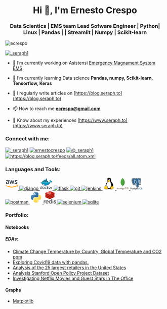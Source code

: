 <h1 align="center">Hi 👋, I'm Ernesto Crespo</h1>
<h3 align="center">Data Scientics | EMS team Lead Sofware Engineer | Python| Linux | Pandas | | Streamlit | Numpy | Scikit-learn</h3>

<p align="left"> <img src="https://komarev.com/ghpvc/?username=ecrespo&label=Profile%20views&color=0e75b6&style=flat" alt="ecrespo" /> </p>

<p align="left"> <a href="https://twitter.com/_seraph1" target="blank"><img src="https://img.shields.io/twitter/follow/_seraph1?logo=twitter&style=for-the-badge" alt="_seraph1" /></a> </p>

- 🔭 I’m currently working on Asistensi [Emergency Magnament System EMS](https://ems.asistensi.com.mx)

- 🌱 I’m currently learning Data science **Pandas, numpy, Scikit-learn, Tensorflow, Keras**

- 📝 I regularly write articles on [https://blog.seraph.to](https://blog.seraph.to)

- 📫 How to reach me **ecrespo@gmail.com**

- 📄 Know about my experiences [https://www.seraph.to](https://www.seraph.to)


<h3 align="left">Connect with me:</h3>
<p align="left">
<a href="https://twitter.com/_seraph1" target="blank"><img align="center" src="https://raw.githubusercontent.com/rahuldkjain/github-profile-readme-generator/master/src/images/icons/Social/twitter.svg" alt="_seraph1" height="30" width="40" /></a>
<a href="https://linkedin.com/in/ernestocrespo" target="blank"><img align="center" src="https://raw.githubusercontent.com/rahuldkjain/github-profile-readme-generator/master/src/images/icons/Social/linked-in-alt.svg" alt="ernestocrespo" height="30" width="40" /></a>
<a href="https://medium.com/@_seraph1" target="blank"><img align="center" src="https://raw.githubusercontent.com/rahuldkjain/github-profile-readme-generator/master/src/images/icons/Social/medium.svg" alt="@_seraph1" height="30" width="40" /></a>
<a href="/https://blog.seraph.to/feeds/all.atom.xml" target="blank"><img align="center" src="https://raw.githubusercontent.com/rahuldkjain/github-profile-readme-generator/master/src/images/icons/Social/rss.svg" alt="https://blog.seraph.to/feeds/all.atom.xml" height="30" width="40" /></a>
</p>

<h3 align="left">Languages and Tools:</h3>
<p align="left"> <a href="https://aws.amazon.com" target="_blank" rel="noreferrer"> <img src="https://raw.githubusercontent.com/devicons/devicon/master/icons/amazonwebservices/amazonwebservices-original-wordmark.svg" alt="aws" width="40" height="40"/> </a> <a href="https://www.djangoproject.com/" target="_blank" rel="noreferrer"> <img src="https://cdn.worldvectorlogo.com/logos/django.svg" alt="django" width="40" height="40"/> </a> <a href="https://www.docker.com/" target="_blank" rel="noreferrer"> <img src="https://raw.githubusercontent.com/devicons/devicon/master/icons/docker/docker-original-wordmark.svg" alt="docker" width="40" height="40"/> </a> <a href="https://flask.palletsprojects.com/" target="_blank" rel="noreferrer"> <img src="https://www.vectorlogo.zone/logos/pocoo_flask/pocoo_flask-icon.svg" alt="flask" width="40" height="40"/> </a> <a href="https://git-scm.com/" target="_blank" rel="noreferrer"> <img src="https://www.vectorlogo.zone/logos/git-scm/git-scm-icon.svg" alt="git" width="40" height="40"/> </a> <a href="https://www.jenkins.io" target="_blank" rel="noreferrer"> <img src="https://www.vectorlogo.zone/logos/jenkins/jenkins-icon.svg" alt="jenkins" width="40" height="40"/> </a> <a href="https://www.linux.org/" target="_blank" rel="noreferrer"> <img src="https://raw.githubusercontent.com/devicons/devicon/master/icons/linux/linux-original.svg" alt="linux" width="40" height="40"/> </a> <a href="https://www.mongodb.com/" target="_blank" rel="noreferrer"> <img src="https://raw.githubusercontent.com/devicons/devicon/master/icons/mongodb/mongodb-original-wordmark.svg" alt="mongodb" width="40" height="40"/> </a> <a href="https://www.postgresql.org" target="_blank" rel="noreferrer"> <img src="https://raw.githubusercontent.com/devicons/devicon/master/icons/postgresql/postgresql-original-wordmark.svg" alt="postgresql" width="40" height="40"/> </a> <a href="https://postman.com" target="_blank" rel="noreferrer"> <img src="https://www.vectorlogo.zone/logos/getpostman/getpostman-icon.svg" alt="postman" width="40" height="40"/> </a> <a href="https://www.python.org" target="_blank" rel="noreferrer"> <img src="https://raw.githubusercontent.com/devicons/devicon/master/icons/python/python-original.svg" alt="python" width="40" height="40"/> </a> <a href="https://redis.io" target="_blank" rel="noreferrer"> <img src="https://raw.githubusercontent.com/devicons/devicon/master/icons/redis/redis-original-wordmark.svg" alt="redis" width="40" height="40"/> </a> <a href="https://www.selenium.dev" target="_blank" rel="noreferrer"> <img src="https://raw.githubusercontent.com/detain/svg-logos/780f25886640cef088af994181646db2f6b1a3f8/svg/selenium-logo.svg" alt="selenium" width="40" height="40"/> </a> <a href="https://www.sqlite.org/" target="_blank" rel="noreferrer"> <img src="https://www.vectorlogo.zone/logos/sqlite/sqlite-icon.svg" alt="sqlite" width="40" height="40"/> </a> </p>



### Portfolio:

#### Notebooks

##### EDAs:

* [Climate Change Temperature by Country, Global Temperature and CO2 ppm](./notebooks/Climate_change.ipynb)
* [Exploring Covid19 data with pandas.](./notebooks/covid19-6.ipynb)
* [Analysis of the 25 largest retailers in the United States](./notebooks/Retailers_US.ipynb)
* [Analysis Stanford Open Policy Project Dataset](./notebooks/police_traffic.ipynb)
* [Investigating Netflix Movies and Guest Stars in The Office](./notebooks/Netflix.ipynb)
#### Graphs

* [Matplotlib](./notebooks/Matplotlib.ipynb)